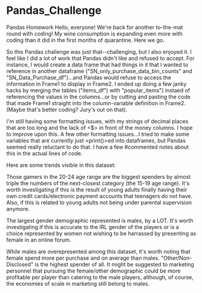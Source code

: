 # Pandas_Challenge
Pandas Homework
Hello, everyone! We're back for another to-the-mat round with coding! My wine consumption is expanding even more with coding than it did in the first months of quarantine. Here we go. 

So this Pandas challenge was just that--challenging, but I also enjoyed it. I feel like I did a lot of work that Pandas didn't like and refused to accept. For instance, I would create a data frame that had things in it that I wanted to reference in another dataframe ("SN_only_purchase_data_bin_counts" and "SN_Data_Purchase_df")...and Pandas would refuse to access the information in Frame1 to display in Frame2. I ended up doing a few janky hacks by merging the tables ("items_df") with "popular_items") instaed of referencing the values in the columns...or by cutting and pasting the code that made Frame1 straight into the column-variable definition in Frame2. (Maybe that's better coding? Jury's out on that).

I'm still having some formatting issues, with my strings of decimal places that are too long and the lack of <$> in front of the money columns. I hope to improve upon this. A few other formatting issues...I tried to make some variables that are currently just <print()>ed into dataframes, but Pandas seemed really reluctant to do that. I have a few #commented notes about this in the actual lines of code. 

Here are some trends visible in this dataset:

Those gamers in the 20-24 age range are the biggest spenders by almost triple the numbers of the next-closest category (the 15-19 age range). It's worth investigating if this is the result of young adults finally having their own credit cards/electronic payment accounts that teenagers do not have. Also, if this is related to young adults not being under parental supervision anymore.

The largest gender demographic represented is males, by a LOT. It's worth investigating if this is accurate to the IRL gender of the players or is a choice represented by women not wishing to be harrassed by presenting as female in an online forum. 

While males are overepresented among this dataset, it's worth noting that female spend more per purchase and on average than males. "Other/Non-Disclosed" is the highest spender of all. It might be suggested to marketing personnel that pursuing the female/other demographic could be more profitable per player than catering to the male players, although, of course, the economies of scale in marketing still belong to males. 